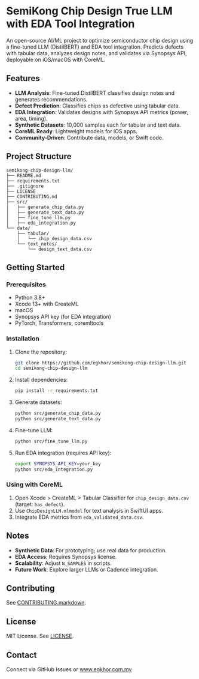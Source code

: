# SemiKong Chip Design True LLM with EDA Tool Integration

An open-source AI/ML project to optimize semiconductor chip design using a fine-tuned LLM (DistilBERT) and EDA tool integration. Predicts defects with tabular data, analyzes design notes, and validates via Synopsys API, deployable on iOS/macOS with CoreML.

## Features
- **LLM Analysis**: Fine-tuned DistilBERT classifies design notes and generates recommendations.
- **Defect Prediction**: Classifies chips as defective using tabular data.
- **EDA Integration**: Validates designs with Synopsys API metrics (power, area, timing).
- **Synthetic Datasets**: 10,000 samples each for tabular and text data.
- **CoreML Ready**: Lightweight models for iOS apps.
- **Community-Driven**: Contribute data, models, or Swift code.

## Project Structure
```
semikong-chip-design-llm/
├── README.md
├── requirements.txt
├── .gitignore
├── LICENSE
├── CONTRIBUTING.md
├── src/
│   ├── generate_chip_data.py
│   ├── generate_text_data.py
│   ├── fine_tune_llm.py
│   ├── eda_integration.py
└── data/
    ├── tabular/
    │   └── chip_design_data.csv
    └── text_notes/
        └── design_text_data.csv
```

## Getting Started
### Prerequisites
- Python 3.8+
- Xcode 13+ with CreateML
- macOS
- Synopsys API key (for EDA integration)
- PyTorch, Transformers, coremltools

### Installation
1. Clone the repository:
   ```bash
   git clone https://github.com/egkhor/semikong-chip-design-llm.git
   cd semikong-chip-design-llm
   ```
2. Install dependencies:
   ```bash
   pip install -r requirements.txt
   ```
3. Generate datasets:
   ```bash
   python src/generate_chip_data.py
   python src/generate_text_data.py
   ```
4. Fine-tune LLM:
   ```bash
   python src/fine_tune_llm.py
   ```
5. Run EDA integration (requires API key):
   ```bash
   export SYNOPSYS_API_KEY=your_key
   python src/eda_integration.py
   ```

### Using with CoreML
1. Open Xcode > CreateML > Tabular Classifier for `chip_design_data.csv` (target: `has_defect`).
2. Use `ChipDesignLLM.mlmodel` for text analysis in SwiftUI apps.
3. Integrate EDA metrics from `eda_validated_data.csv`.

## Notes
- **Synthetic Data**: For prototyping; use real data for production.
- **EDA Access**: Requires Synopsys license.
- **Scalability**: Adjust `N_SAMPLES` in scripts.
- **Future Work**: Explore larger LLMs or Cadence integration.

## Contributing
See [CONTRIBUTING.markdown]([[CONTRIBUTING.markdown](https://github.com/egkhor/semikong-chip-design-llm-eda/blob/main/CONTRIBUTING.markdown)]).

## License
MIT License. See [LICENSE](LICENSE).

## Contact
Connect via GitHub Issues or www.egkhor.com.my
